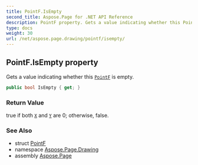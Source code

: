 ```yaml
---
title: PointF.IsEmpty
second_title: Aspose.Page for .NET API Reference
description: PointF property. Gets a value indicating whether this PointF is empty
type: docs
weight: 30
url: /net/aspose.page.drawing/pointf/isempty/
---
```

## PointF.IsEmpty property

Gets a value indicating whether this [`PointF`](../) is empty.

```csharp
public bool IsEmpty { get; }
```

### Return Value

true if both [`X`](../x/) and [`Y`](../y/) are 0; otherwise, false.

### See Also

* struct [PointF](../)
* namespace [Aspose.Page.Drawing](../../pointf/)
* assembly [Aspose.Page](../../../)


